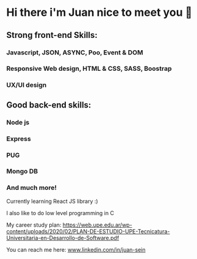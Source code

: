 # Hi there i'm Juan nice to meet you 👋

## Strong front-end Skills:

### Javascript, JSON, ASYNC, Poo, Event & DOM

### Responsive Web design, HTML & CSS, SASS, Boostrap 

### UX/UI design

## Good back-end skills: 

### Node js

### Express

### PUG

### Mongo DB

### And much more!

Currently learning React JS library :) 

I also like to do low level programming in C

My career study plan: 
https://web.upe.edu.ar/wp-content/uploads/2020/02/PLAN-DE-ESTUDIO-UPE-Tecnicatura-Universitaria-en-Desarrollo-de-Software.pdf

You can reach me here: www.linkedin.com/in/juan-sein

